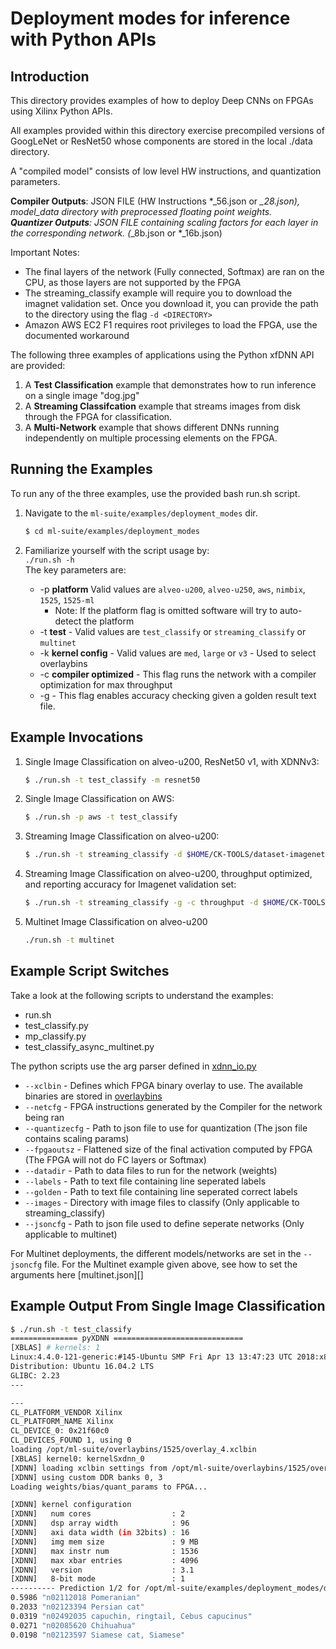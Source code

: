 # Deployment modes for inference with Python APIs

## Introduction
This directory provides examples of how to deploy Deep CNNs on FPGAs using Xilinx Python APIs.

All examples provided within this directory exercise precompiled versions of GoogLeNet or ResNet50 whose components are stored in the local ./data directory.  

A "compiled model" consists of low level HW instructions, and quantization parameters. 

**Compiler Outputs**:  JSON FILE (HW Instructions *_56.json or *_28.json), model_data directory with preprocessed floating point weights.  
**Quantizer Outputs**: JSON FILE containing scaling factors for each layer in the corresponding network. (*_8b.json or *_16b.json)  

Important Notes:
 - The final layers of the network (Fully connected, Softmax) are ran on the CPU, as those layers are not supported by the FPGA
 - The streaming_classify example will require you to download the imagnet validation set. Once you download it, you can provide the path to the directory using the flag `-d <DIRECTORY>`
 - Amazon AWS EC2 F1 requires root privileges to load the FPGA, use the documented workaround

The following three examples of applications using the Python xfDNN API are provided:

1. A **Test Classification** example that demonstrates how to run inference on a single image "dog.jpg"
2. A **Streaming Classifcation** example that streams images from disk through the FPGA for classification.
3. A **Multi-Network** example that shows different DNNs running independently on multiple processing elements on the FPGA.   
   
## Running the Examples  

To run any of the three examples, use the provided bash run.sh script. 

1. Navigate to the `ml-suite/examples/deployment_modes` dir.
    ```sh
    $ cd ml-suite/examples/deployment_modes
    ```

2. Familiarize yourself with the script usage by:  
  `./run.sh -h`  
  The key parameters are:
    - -p **platform** Valid values are `alveo-u200`, `alveo-u250`, `aws`, `nimbix`, `1525`, `1525-ml`
      - Note: If the platform flag is omitted software will try to auto-detect the platform
    - -t **test** - Valid values are `test_classify` or `streaming_classify` or `multinet`
    - -k **kernel config** - Valid values are `med`, `large` or `v3` - Used to select overlaybins
    - -c **compiler optimized** - This flag runs the network with a compiler optimization for max throughput
    - -g - This flag enables accuracy checking given a golden result text file.   

## Example Invocations
1. Single Image Classification on alveo-u200, ResNet50 v1, with XDNNv3:
    ```sh
    $ ./run.sh -t test_classify -m resnet50
    ```
2. Single Image Classification on AWS:
    ```sh
    $ ./run.sh -p aws -t test_classify 
    ```
3. Streaming Image Classification on alveo-u200:
    ```sh
    $ ./run.sh -t streaming_classify -d $HOME/CK-TOOLS/dataset-imagenet-ilsvrc2012-val-min
    ```
4. Streaming Image Classification on alveo-u200, throughput optimized, and reporting accuracy for Imagenet validation set:
    ```sh
    $ ./run.sh -t streaming_classify -g -c throughput -d $HOME/CK-TOOLS/dataset-imagenet-ilsvrc2012-val-min
    ```
6. Multinet Image Classification on alveo-u200
    ```sh
    ./run.sh -t multinet
    ```

## Example Script Switches
Take a look at the following scripts to understand the examples:
* run.sh
* test_classify.py
* mp_classify.py
* test_classify_async_multinet.py  

The python scripts use the arg parser defined in [xdnn_io.py](../../xfdnn/rt/xdnn_io.py)

- `--xclbin` 		  - Defines which FPGA binary overlay to use. The available binaries are stored in [overlaybins](../../overlaybins)
- `--netcfg` 	    - FPGA instructions generated by the Compiler for the network being ran
- `--quantizecfg` - Path to json file to use for quantization (The json file contains scaling params)
- `--fpgaoutsz`	  - Flattened size of the final activation computed by FPGA (The FPGA will not do FC layers or Softmax)
- `--datadir`		  - Path to data files to run for the network (weights)
- `--labels`		  - Path to text file containing line seperated labels
- `--golden`		  - Path to text file containing line seperated correct labels
- `--images`	    - Directory with image files to classify (Only applicable to streaming_classify)
- `--jsoncfg`     - Path to json file used to define seperate networks (Only applicable to multinet)

For Multinet deployments, the different models/networks are set in the `--jsoncfg` file. For the Multinet example given above, see how to set the arguments here [multinet.json][]

## Example Output From Single Image Classification

  ```sh
  $ ./run.sh -t test_classify
  =============== pyXDNN =============================
  [XBLAS] # kernels: 1
  Linux:4.4.0-121-generic:#145-Ubuntu SMP Fri Apr 13 13:47:23 UTC 2018:x86_64
  Distribution: Ubuntu 16.04.2 LTS
  GLIBC: 2.23
  ---

  ---
  CL_PLATFORM_VENDOR Xilinx
  CL_PLATFORM_NAME Xilinx
  CL_DEVICE_0: 0x21f60c0
  CL_DEVICES_FOUND 1, using 0
  loading /opt/ml-suite/overlaybins/1525/overlay_4.xclbin
  [XBLAS] kernel0: kernelSxdnn_0
  [XDNN] loading xclbin settings from /opt/ml-suite/overlaybins/1525/overlay_4.xclbin.json
  [XDNN] using custom DDR banks 0, 3
  Loading weights/bias/quant_params to FPGA...

  [XDNN] kernel configuration
  [XDNN]   num cores                  : 2
  [XDNN]   dsp array width            : 96
  [XDNN]   axi data width (in 32bits) : 16
  [XDNN]   img mem size               : 9 MB
  [XDNN]   max instr num              : 1536
  [XDNN]   max xbar entries           : 4096
  [XDNN]   version                    : 3.1
  [XDNN]   8-bit mode                 : 1
  ---------- Prediction 1/2 for /opt/ml-suite/examples/deployment_modes/dog.jpg ----------
  0.5986 "n02112018 Pomeranian"
  0.2033 "n02123394 Persian cat"
  0.0319 "n02492035 capuchin, ringtail, Cebus capucinus"
  0.0271 "n02085620 Chihuahua"
  0.0198 "n02123597 Siamese cat, Siamese"
  ```

